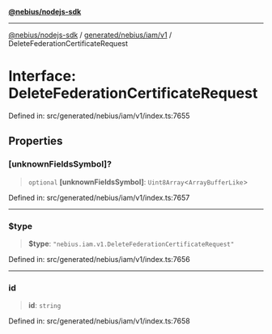 [**@nebius/nodejs-sdk**](../../../../../README.md)

---

[@nebius/nodejs-sdk](../../../../../README.md) / [generated/nebius/iam/v1](../README.md) / DeleteFederationCertificateRequest

# Interface: DeleteFederationCertificateRequest

Defined in: src/generated/nebius/iam/v1/index.ts:7655

## Properties

### \[unknownFieldsSymbol\]?

> `optional` **\[unknownFieldsSymbol\]**: `Uint8Array`\<`ArrayBufferLike`\>

Defined in: src/generated/nebius/iam/v1/index.ts:7657

---

### $type

> **$type**: `"nebius.iam.v1.DeleteFederationCertificateRequest"`

Defined in: src/generated/nebius/iam/v1/index.ts:7656

---

### id

> **id**: `string`

Defined in: src/generated/nebius/iam/v1/index.ts:7658
